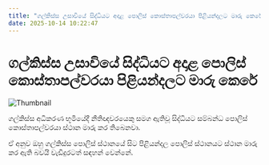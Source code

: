 ```yaml
---
title: "ගල්කිස්ස උසාවියේ සිද්ධියට අදාළ පොලිස් කොස්තාපල්වරයා පිළියන්දලට මාරු කෙරේ"
date: 2025-10-14 10:22:47
---
```


# ගල්කිස්ස උසාවියේ සිද්ධියට අදාළ පොලිස් කොස්තාපල්වරයා පිළියන්දලට මාරු කෙරේ

![Thumbnail](https://helakuru.sgp1.cdn.digitaloceanspaces.com/esana/images/lib/galkissa-film.jpg)

ගල්කිස්ස අධිකරණ භූමියේදී නීතිඥවරයෙකු සමග ඇතිවූ සිද්ධියට සම්බන්ධ පොලිස් කොස්තාපල්වරයා ස්ථාන මාරු කර තිබෙනවා.

ඒ අනුව ඔහු ගල්කිස්ස පොලිස් ස්ථානයේ සිට පිළියන්දල පොලිස් ස්ථානයට ස්ථාන මාරු කර ඇති බවයි වැඩිදුරටත් සඳහන් වෙන්නේ.

